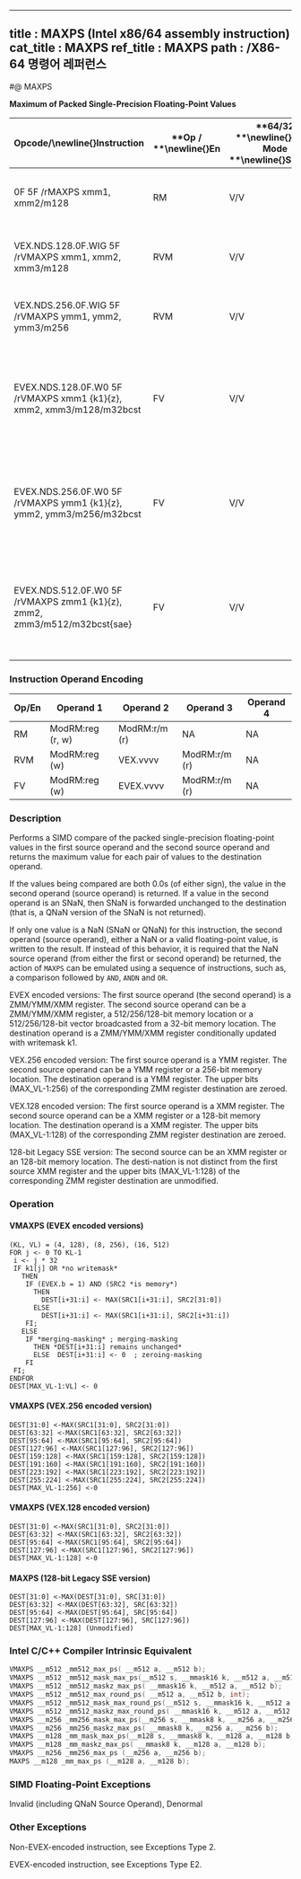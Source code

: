 ----------------------------
title : MAXPS (Intel x86/64 assembly instruction)
cat_title : MAXPS
ref_title : MAXPS
path : /X86-64 명령어 레퍼런스
----------------------------
#@ MAXPS

**Maximum of Packed Single-Precision Floating-Point Values**

|**Opcode/**\newline{}**Instruction**|**Op / **\newline{}**En**|**64/32 **\newline{}**bit Mode **\newline{}**Support**|**CPUID **\newline{}**Feature **\newline{}**Flag**|**Description**|
|------------------------------------|-------------------------|------------------------------------------------------|--------------------------------------------------|---------------|
|0F 5F /rMAXPS xmm1, xmm2/m128|RM|V/V|SSE|Return the maximum single-precision floating-point values between xmm1 and xmm2/mem. |
|VEX.NDS.128.0F.WIG 5F /rVMAXPS xmm1, xmm2, xmm3/m128|RVM|V/V|AVX|Return the maximum single-precision floating-point values between xmm2 and xmm3/mem. |
|VEX.NDS.256.0F.WIG 5F /rVMAXPS ymm1, ymm2, ymm3/m256|RVM|V/V|AVX|Return the maximum single-precision floating-point values between ymm2 and ymm3/mem.|
|EVEX.NDS.128.0F.W0 5F /rVMAXPS xmm1 {k1}{z}, xmm2, xmm3/m128/m32bcst|FV|V/V|AVX512VLAVX512F|Return the maximum packed single-precision floating-point values between xmm2 and xmm3/m128/m32bcst and store result in xmm1 subject to writemask k1.|
|EVEX.NDS.256.0F.W0 5F /rVMAXPS ymm1 {k1}{z}, ymm2, ymm3/m256/m32bcst|FV|V/V|AVX512VLAVX512F|Return the maximum packed single-precision floating-point values between ymm2 and ymm3/m256/m32bcst and store result in ymm1 subject to writemask k1.|
|EVEX.NDS.512.0F.W0 5F /rVMAXPS zmm1 {k1}{z}, zmm2, zmm3/m512/m32bcst{sae}|FV|V/V|AVX512F|Return the maximum packed single-precision floating-point values between zmm2 and zmm3/m512/m32bcst and store result in zmm1 subject to writemask k1.|
### Instruction Operand Encoding


|Op/En|Operand 1|Operand 2|Operand 3|Operand 4|
|-----|---------|---------|---------|---------|
|RM|ModRM:reg (r, w)|ModRM:r/m (r)|NA|NA|
|RVM|ModRM:reg (w)|VEX.vvvv|ModRM:r/m (r)|NA|
|FV|ModRM:reg (w)|EVEX.vvvv|ModRM:r/m (r)|NA|
### Description


Performs a SIMD compare of the packed single-precision floating-point values in the first source operand and the second source operand and returns the maximum value for each pair of values to the destination operand. 

If the values being compared are both 0.0s (of either sign), the value in the second operand (source operand) is returned. If a value in the second operand is an SNaN, then SNaN is forwarded unchanged to the destination (that is, a QNaN version of the SNaN is not returned). 

If only one value is a NaN (SNaN or QNaN) for this instruction, the second operand (source operand), either a NaN or a valid floating-point value, is written to the result. If instead of this behavior, it is required that the NaN source operand (from either the first or second operand) be returned, the action of `MAXPS` can be emulated using a sequence of instructions, such as, a comparison followed by `AND`, `ANDN` and `OR`. 

EVEX encoded versions: The first source operand (the second operand) is a ZMM/YMM/XMM register. The second source operand can be a ZMM/YMM/XMM register, a 512/256/128-bit memory location or a 512/256/128-bit vector broadcasted from a 32-bit memory location. The destination operand is a ZMM/YMM/XMM register conditionally updated with writemask k1.

VEX.256 encoded version: The first source operand is a YMM register. The second source operand can be a YMM register or a 256-bit memory location. The destination operand is a YMM register. The upper bits (MAX_VL-1:256) of the corresponding ZMM register destination are zeroed.

VEX.128 encoded version: The first source operand is a XMM register. The second source operand can be a XMM register or a 128-bit memory location. The destination operand is a XMM register. The upper bits (MAX_VL-1:128) of the corresponding ZMM register destination are zeroed.

128-bit Legacy SSE version: The second source can be an XMM register or an 128-bit memory location. The desti-nation is not distinct from the first source XMM register and the upper bits (MAX_VL-1:128) of the corresponding ZMM register destination are unmodified.


### Operation
#### VMAXPS (EVEX encoded versions)
```info-verb
(KL, VL) = (4, 128), (8, 256), (16, 512)
FOR j <-  0 TO KL-1
 i  <- j * 32
 IF k1[j] OR *no writemask*
   THEN 
    IF (EVEX.b = 1) AND (SRC2 *is memory*)
      THEN
        DEST[i+31:i]  <- MAX(SRC1[i+31:i], SRC2[31:0])
      ELSE 
        DEST[i+31:i] <-  MAX(SRC1[i+31:i], SRC2[i+31:i])
    FI;
   ELSE 
    IF *merging-masking* ; merging-masking
      THEN *DEST[i+31:i] remains unchanged*
      ELSE  DEST[i+31:i] <-  0  ; zeroing-masking
    FI
 FI;
ENDFOR
DEST[MAX_VL-1:VL] <-  0
```
#### VMAXPS (VEX.256 encoded version)
```info-verb
DEST[31:0]  <-MAX(SRC1[31:0], SRC2[31:0])
DEST[63:32] <- MAX(SRC1[63:32], SRC2[63:32])
DEST[95:64] <- MAX(SRC1[95:64], SRC2[95:64])
DEST[127:96]  <-MAX(SRC1[127:96], SRC2[127:96])
DEST[159:128] <- MAX(SRC1[159:128], SRC2[159:128])
DEST[191:160]  <-MAX(SRC1[191:160], SRC2[191:160])
DEST[223:192] <- MAX(SRC1[223:192], SRC2[223:192])
DEST[255:224]  <-MAX(SRC1[255:224], SRC2[255:224])
DEST[MAX_VL-1:256]  <-0
```
#### VMAXPS (VEX.128 encoded version)
```info-verb
DEST[31:0] <- MAX(SRC1[31:0], SRC2[31:0])
DEST[63:32] <- MAX(SRC1[63:32], SRC2[63:32])
DEST[95:64] <- MAX(SRC1[95:64], SRC2[95:64])
DEST[127:96]  <-MAX(SRC1[127:96], SRC2[127:96])
DEST[MAX_VL-1:128]  <-0
```
#### MAXPS (128-bit Legacy SSE version)
```info-verb
DEST[31:0] <- MAX(DEST[31:0], SRC[31:0])
DEST[63:32]  <-MAX(DEST[63:32], SRC[63:32])
DEST[95:64]  <-MAX(DEST[95:64], SRC[95:64])
DEST[127:96] <- MAX(DEST[127:96], SRC[127:96])
DEST[MAX_VL-1:128] (Unmodified)
```

### Intel C/C++ Compiler Intrinsic Equivalent

```cpp
VMAXPS __m512 _mm512_max_ps( __m512 a, __m512 b);
VMAXPS __m512 _mm512_mask_max_ps(__m512 s, __mmask16 k, __m512 a, __m512 b);
VMAXPS __m512 _mm512_maskz_max_ps( __mmask16 k, __m512 a, __m512 b);
VMAXPS __m512 _mm512_max_round_ps( __m512 a, __m512 b, int);
VMAXPS __m512 _mm512_mask_max_round_ps(__m512 s, __mmask16 k, __m512 a, __m512 b, int);
VMAXPS __m512 _mm512_maskz_max_round_ps( __mmask16 k, __m512 a, __m512 b, int);
VMAXPS __m256 _mm256_mask_max_ps(__m256 s, __mmask8 k, __m256 a, __m256 b);
VMAXPS __m256 _mm256_maskz_max_ps( __mmask8 k, __m256 a, __m256 b);
VMAXPS __m128 _mm_mask_max_ps(__m128 s, __mmask8 k, __m128 a, __m128 b);
VMAXPS __m128 _mm_maskz_max_ps( __mmask8 k, __m128 a, __m128 b);
VMAXPS __m256 _mm256_max_ps (__m256 a, __m256 b);
MAXPS __m128 _mm_max_ps (__m128 a, __m128 b);
```
### SIMD Floating-Point Exceptions


Invalid (including QNaN Source Operand), Denormal

### Other Exceptions


Non-EVEX-encoded instruction, see Exceptions Type 2.

EVEX-encoded instruction, see Exceptions Type E2.

